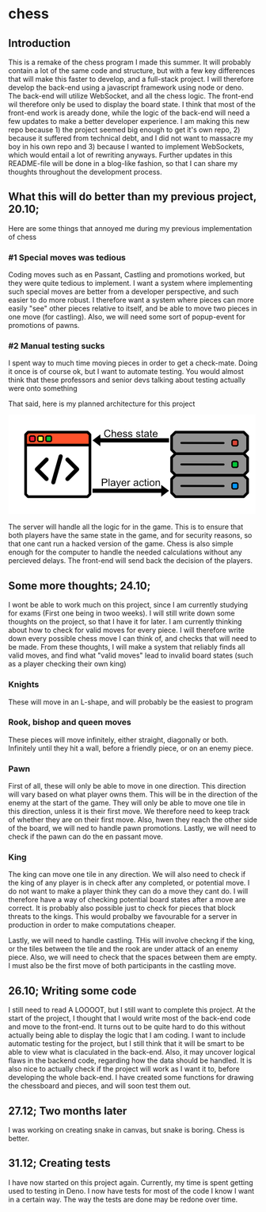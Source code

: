 # chess

## Introduction

This is a remake of the chess program I made this summer. It will probably contain a lot of the same code and structure, but with a few key differences that will make this faster to develop, and a full-stack project. I will therefore develop the back-end using a javascript framework using node or deno. The back-end will utilize WebSocket, and all the chess logic. The front-end wil therefore only be used to display the board state. I think that most of the front-end work is aready done, while the logic of the back-end will need a few updates to make a better developer experience. I am making this new repo because 1) the project seemed big enough to get it's own repo, 2) because it suffered from technical debt, and I did not want to massacre my boy in his own repo and 3) because I wanted to implement WebSockets, which would entail a lot of rewriting anyways. Further updates in this README-file will be done in a blog-like fashion, so that I can share my thoughts throughout the development process.

## What this will do better than my previous project, 20.10;

Here are some things that annoyed me during my previous implementation of chess

### #1 Special moves was tedious

Coding moves such as en Passant, Castling and promotions worked, but they were quite tedious to implement. I want a system where implementing such special moves are better from a developer perspective, and such easier to do more robust. I therefore want a system where pieces can more easily "see" other pieces relative to itself, and be able to move two pieces in one move (for castling). Also, we will need some sort of popup-event for promotions of pawns.

### #2 Manual testing sucks

I spent way to much time moving pieces in order to get a check-mate. Doing it once is of course ok, but I want to automate testing. You would almost think that these professors and senior devs talking about testing actually were onto something

That said, here is my planned architecture for this project

![Alt text](images/api_diagram.png)

The server will handle all the logic for in the game. This is to ensure that both players have the same state in the game, and for security reasons, so that one cant run a hacked version of the game. Chess is also simple enough for the computer to handle the needed calculations without any percieved delays. The front-end will send back the decision of the players.

## Some more thoughts; 24.10;

I wont be able to work much on this project, since I am currently studying for exams (First one being in twoo weeks). I will still write down some thoughts on the project, so that I have it for later. I am currently thinking about how to check for valid moves for every piece. I will therefore write down every possible chess move I can think of, and checks that will need to be made. From these thoughts, I will make a system that reliably finds all valid moves, and find what "valid moves" lead to invalid board states (such as a player checking their own king)

### Knights

These will move in an L-shape, and will probably be the easiest to program

### Rook, bishop and queen moves

These pieces will move infinitely, either straight, diagonally or both. Infinitely until they hit a wall, before a friendly piece, or on an enemy piece.

### Pawn

First of all, these will only be able to move in one direction. This direction will vary based on what player owns them. This will be in the direction of the enemy at the start of the game. They will only be able to move one tile in this direction, unless it is their first move. We therefore need to keep track of whether they are on their first move. Also, hwen they reach the other side of the board, we will ned to handle pawn promotions. Lastly, we will need to check if the pawn can do the en passant move.

### King

The king can move one tile in any direction. We will also need to check if the king of any player is in check after any completed, or potential move. I do not want to make a player think they can do a move they cant do. I will therefore have a way of checking potential board states after a move are correct. It is probably also possible just to check for pieces that block threats to the kings. This would probalby we favourable for a server in production in order to make computations cheaper.

Lastly, we will need to handle castling. THis will involve checkng if the king, or the tiles between the tile and the rook are under attack of an enemy piece. Also, we will need to check that the spaces between them are empty. I must also be the first move of both participants in the castling move.

## 26.10; Writing some code

I still need to read A LOOOOT, but I still want to complete this project. At the start of the project, I thought that I would write most of the back-end code and move to the front-end. It turns out to be quite hard to do this without actually being able to display the logic that I am coding. I want to include automatic testing for the project, but I still think that it will be smart to be able to view what is claculated in the back-end. Also, it may uncover logical flaws in the backend code, regarding how the data should be handled. It is also nice to actually check if the project will work as I want it to, before developing the whole back-end. I have created some functions for drawing the chessboard and pieces, and will soon test them out.

## 27.12; Two months later

I was working on creating snake in canvas, but snake is boring. Chess is better.

## 31.12; Creating tests

I have now started on this project again. Currently, my time is spent getting used to testing in Deno. I now have tests for most of the code I know I want in a certain way. The way the tests are done may be redone over time.
